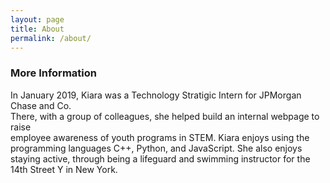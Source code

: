 ```yaml
---
layout: page
title: About
permalink: /about/
---
```


### More Information  
In January 2019, Kiara was a Technology Stratigic Intern for JPMorgan Chase and Co.  
There, with a group of colleagues, she helped build an internal webpage to raise  
employee awareness of youth programs in STEM. Kiara enjoys using the programming languages
C++, Python, and JavaScript. She also enjoys staying active, through being a lifeguard
and swimming instructor for the 14th Street Y in New York.
